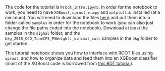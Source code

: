 The code for the tutorial is in `bdt_intro.ipynb`. In order for the notebook to work, you need to have `XGBoost`, `uproot`, `numpy` and `matplotlib` installed (at a minimum). You will need to download the files [here](https://cornell.box.com/s/r6r1erz5vs8oysgxvgqul15u3vy9zna9) and put them into a folder called `samples` in order for the notebook to work (you can also just change the file paths coded into the notebook). Download at least the samples in the `signal` folder, and the `bkg_2018_QCD_TuneCP5_PSWeights_minimal_cuts` samples in the `bkg` folder to get started.

This tutorial notebook shows you how to interface with ROOT files using `uproot`, and how to organize data and feed them into an XGBoost classifier (most of the XGBoost code is borrowed from [this BDT tutorial](https://github.com/k-woodruff/bdt-tutorial/blob/master/bdt_tutorial.ipynb)).